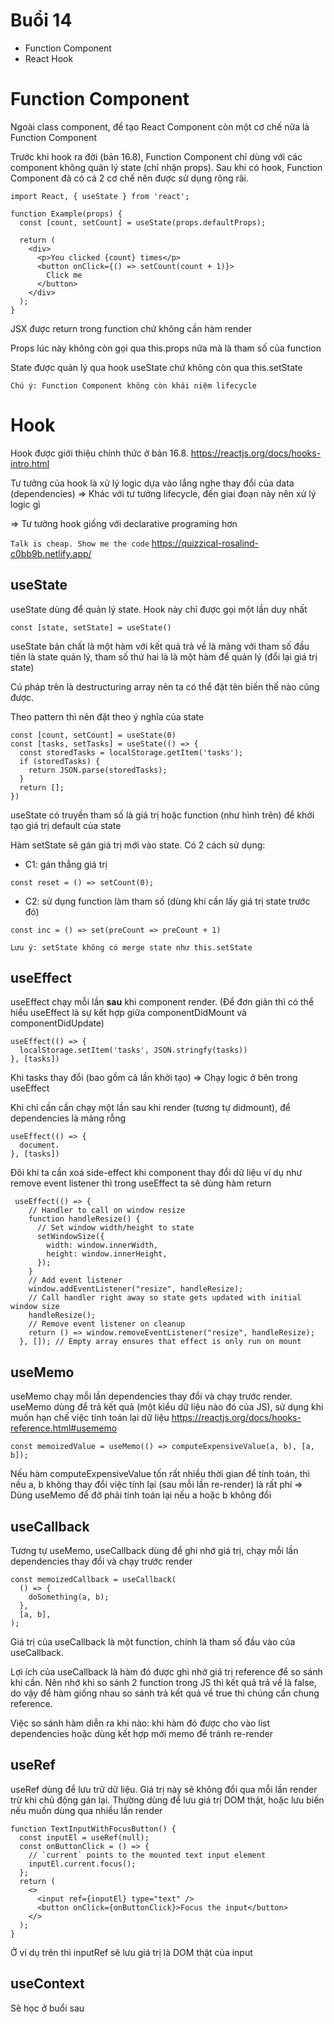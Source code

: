 # Buổi 14
- Function Component
- React Hook

# Function Component
Ngoài class component, để tạo React Component còn một cơ chế nữa là Function Component

Trước khi hook ra đời (bản 16.8), Function Component chỉ dùng với các component không quản lý state (chỉ nhận props). Sau khi có hook, Function Component đã có cả 2 cơ chế nên được sử dụng rộng rãi.

```
import React, { useState } from 'react';

function Example(props) {
  const [count, setCount] = useState(props.defaultProps);

  return (
    <div>
      <p>You clicked {count} times</p>
      <button onClick={() => setCount(count + 1)}>
        Click me
      </button>
    </div>
  );
}
```
JSX được return trong function chứ không cần hàm render

Props lúc này không còn gọi qua this.props nữa mà là tham số của function

State được quản lý qua hook useState chứ không còn qua this.setState

`Chú ý: Function Component không còn khái niệm lifecycle`

# Hook
Hook được giới thiệu chính thức ở bản 16.8. https://reactjs.org/docs/hooks-intro.html

Tư tưởng của hook là xử lý logic dựa vào lắng nghe thay đổi của data (dependencies)
=> Khác với tư tưởng lifecycle, đến giai đoạn này nên xử lý logic gì

=> Tư tưởng hook giống với declarative programing hơn

`Talk is cheap. Show me the code`
https://quizzical-rosalind-c0bb9b.netlify.app/

## useState
useState dùng để quản lý state. Hook này chỉ được gọi một lần duy nhất
```
const [state, setState] = useState()
```
useState bản chất là một hàm với kết quả trả về là mảng với tham số đầu tiên là state quản lý, tham số thứ hai là là một hàm để quản lý (đổi lại giá trị state)

Cú pháp trên là destructuring array nên ta có thể đặt tên biến thế nào cũng được.

Theo pattern thì nên đặt theo ý nghĩa của state
```
const [count, setCount] = useState(0)
const [tasks, setTasks] = useState(() => {
  const storedTasks = localStorage.getItem('tasks');
  if (storedTasks) {
    return JSON.parse(storedTasks);
  }
  return [];
})
```
useState có truyền tham số là giá trị hoặc function (như hình trên) để khởi tạo giá trị default của state

Hàm setState sẽ gán giá trị mới vào state. Có 2 cách sử dụng:
- C1: gán thẳng giá trị
```
const reset = () => setCount(0);
```

- C2: sử dụng function làm tham số (dùng khi cần lấy giá trị state trước đó)
```
const inc = () => set(preCount => preCount + 1)
```
`Lưu ý: setState không có merge state như this.setState`
## useEffect
useEffect chạy mỗi lần **sau** khi component render. (Để đơn giản thì có thể hiểu useEffect là sự kết hợp giữa componentDidMount và componentDidUpdate)

```
useEffect(() => {
  localStorage.setItem('tasks', JSON.stringfy(tasks))
}, [tasks])
```

Khi tasks thay đổi (bao gồm cả lần khởi tạo) => Chạy logic ở bên trong useEffect

Khi chỉ cần cần chạy một lần sau khi render (tương tự didmount), để dependencies là mảng rỗng
```
useEffect(() => {
  document.
}, [tasks])
```

Đôi khi ta cần xoá side-effect khi component thay đổi dữ liệu ví dụ như remove event listener thì trong useEffect ta sẽ dùng hàm return
```
 useEffect(() => {
    // Handler to call on window resize
    function handleResize() {
      // Set window width/height to state
      setWindowSize({
        width: window.innerWidth,
        height: window.innerHeight,
      });
    }
    // Add event listener
    window.addEventListener("resize", handleResize);
    // Call handler right away so state gets updated with initial window size
    handleResize();
    // Remove event listener on cleanup
    return () => window.removeEventListener("resize", handleResize);
  }, []); // Empty array ensures that effect is only run on mount
```

## useMemo
useMemo chạy mỗi lần dependencies thay đổi và chạy trước render. useMemo dùng để trả kết quả (một kiểu dữ liệu nào đó của JS), sử dụng khi muốn hạn chế việc tính toán lại dữ liệu
https://reactjs.org/docs/hooks-reference.html#usememo
```
const memoizedValue = useMemo(() => computeExpensiveValue(a, b), [a, b]);
``` 
Nếu hàm computeExpensiveValue tốn rất nhiều thời gian để tính toán, thì nếu a, b không thay đổi việc tính lại (sau mỗi lần re-render) là rất phí => Dùng useMemo để đỡ phải tính toán lại nếu a hoặc b không đổi
## useCallback
Tương tự useMemo, useCallback dùng để ghi nhớ giá trị, chạy mỗi lần dependencies thay đổi và chạy trước render
```
const memoizedCallback = useCallback(
  () => {
    doSomething(a, b);
  },
  [a, b],
);
```
Giá trị của useCallback là một function, chính là tham số đầu vào của useCallback.

Lợi ích của useCallback là hàm đó được ghi nhớ giá trị reference để so sánh khi cần. Nên nhớ khi so sánh 2 function trong JS thì kết quả trả về là false, do vậy để hàm giống nhau so sánh trả kết quả về true thì chúng cần chung reference.

Việc so sánh hàm diễn ra khi nào: khi hàm đó được cho vào list dependencies hoặc dùng kết hợp mới memo để tránh re-render

## useRef
useRef dùng để lưu trữ dữ liệu. Giá trị này sẽ không đổi qua mỗi lần render trừ khi chủ động gán lại. Thường dùng để lưu giá trị DOM thật, hoặc lưu biến nếu muốn dùng qua nhiều lần render

```
function TextInputWithFocusButton() {
  const inputEl = useRef(null);
  const onButtonClick = () => {
    // `current` points to the mounted text input element
    inputEl.current.focus();
  };
  return (
    <>
      <input ref={inputEl} type="text" />
      <button onClick={onButtonClick}>Focus the input</button>
    </>
  );
}
```

Ở ví dụ trên thì inputRef sẽ lưu giá trị là DOM thật của input

## useContext
Sẽ học ở buổi sau
